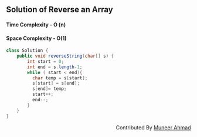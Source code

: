 ## Solution of Reverse an Array
#### Time Complexity - O (n)
#### Space Complexity - O(1)

```java 
class Solution {
    public void reverseString(char[] s) {
        int start = 0;
        int end = s.length-1; 
        while ( start < end){
          char temp = s[start];
          s[start] = s[end];
          s[end]= temp;
          start++;
          end--;
        }
    }
}
```
<div  align="right"> 
   Contributed By <a href="https://github.com/rath23"> Muneer Ahmad</a>
</div>